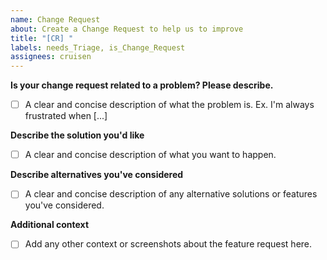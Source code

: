 ```yaml
---
name: Change Request
about: Create a Change Request to help us to improve
title: "[CR] "
labels: needs_Triage, is_Change_Request
assignees: cruisen
---
```

**Is your change request related to a problem? Please describe.**
- [ ] A clear and concise description of what the problem is. Ex. I'm always frustrated when [...]

**Describe the solution you'd like**
- [ ] A clear and concise description of what you want to happen.

**Describe alternatives you've considered**
- [ ] A clear and concise description of any alternative solutions or features you've considered.

**Additional context**
- [ ] Add any other context or screenshots about the feature request here.
